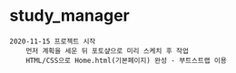 # study_manager
    2020-11-15 프로젝트 시작
        먼저 계획을 세운 뒤 포토샾으로 미리 스케치 후 작업
        HTML/CSS으로 Home.html(기본페이지) 완성 - 부트스트랩 이용
